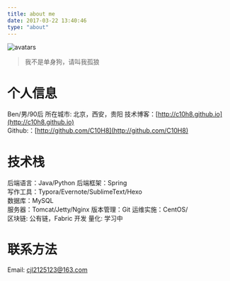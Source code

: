 ```yaml
---
title: about me
date: 2017-03-22 13:40:46
type: "about"
---
```


![avatars](https://avatars3.githubusercontent.com/u/12567339?s=400&u=1e67fd1c031e1f9571fa0898b6127eeb803f2bb6&v=4)  

> 我不是单身狗，请叫我孤狼

# 个人信息
Ben/男/90后
所在城市: 北京，西安，贵阳
技术博客：[http://c10h8.github.io](http://c10h8.github.io)   
Github:：[http://github.com/C10H8](http://github.com/C10H8)


# 技术栈

后端语言：Java/Python
后端框架：Spring  
写作工具：Typora/Evernote/SublimeText/Hexo  
数据库：MySQL    
服务器：Tomcat/Jetty/Nginx
版本管理：Git
运维实施：CentOS/  
区块链: 公有链，Fabric 开发
量化: 学习中

# 联系方法
Email: cjl2125123@163.com 